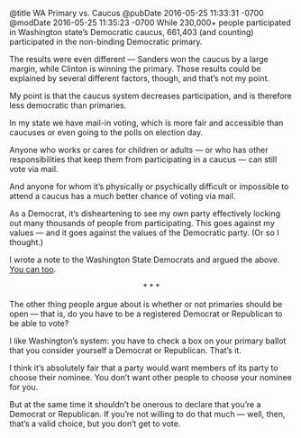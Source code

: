 @title WA Primary vs. Caucus
@pubDate 2016-05-25 11:33:31 -0700
@modDate 2016-05-25 11:35:23 -0700
While 230,000+ people participated in Washington state’s Democratic caucus, 661,403 (and counting) participated in the non-binding Democratic primary.

The results were even different — Sanders won the caucus by a large margin, while Clinton is winning the primary. Those results could be explained by several different factors, though, and that’s not my point.

My point is that the caucus system decreases participation, and is therefore less democratic than primaries.

In my state we have mail-in voting, which is more fair and accessible than caucuses or even going to the polls on election day.

Anyone who works or cares for children or adults — or who has other responsibilities that keep them from participating in a caucus — can still vote via mail.

And anyone for whom it’s physically or psychically difficult or impossible to attend a caucus has a much better chance of voting via mail.

As a Democrat, it’s disheartening to see my own party effectively locking out many thousands of people from participating. This goes against my values — and it goes against the values of the Democratic party. (Or so I thought.)

I wrote a note to the Washington State Democrats and argued the above. <a href="http://www.wa-democrats.org/contact">You can too</a>.

<p style="text-align:center">* * *</p>

The other thing people argue about is whether or not primaries should be open — that is, do you have to be a registered Democrat or Republican to be able to vote?

I like Washington’s system: you have to check a box on your primary ballot that you consider yourself a Democrat or Republican. That’s it.

I think it’s absolutely fair that a party would want members of its party to choose their nominee. You don’t want other people to choose your nominee for you.

But at the same time it shouldn’t be onerous to declare that you’re a Democrat or Republican. If you’re not willing to do that much — well, then, that’s a valid choice, but you don’t get to vote.
